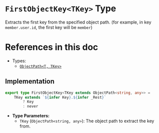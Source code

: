 # **`FirstObjectKey<TKey>` Type**

Extracts the first key from the specified object path. (for example, in key `member.user.id`, the first key will be `member`)


# References in this doc
- Types:
  - [`ObjectPath<T, TKey>`](./ObjectPath.md)


## Implementation
```ts
export type FirstObjectKey<TKey extends ObjectPath<string, any>> =
    TKey extends `${infer Key}.${infer _Rest}`
        ? Key
        : never
```

- **Type Parameters:**
  - `TKey` (`ObjectPath<string, any>`): The object path to extract the key from.
